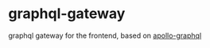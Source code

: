 # graphql-gateway
graphql gateway for the frontend, based on <a href="https://www.apollographql.com/">apollo-graphql</a>
